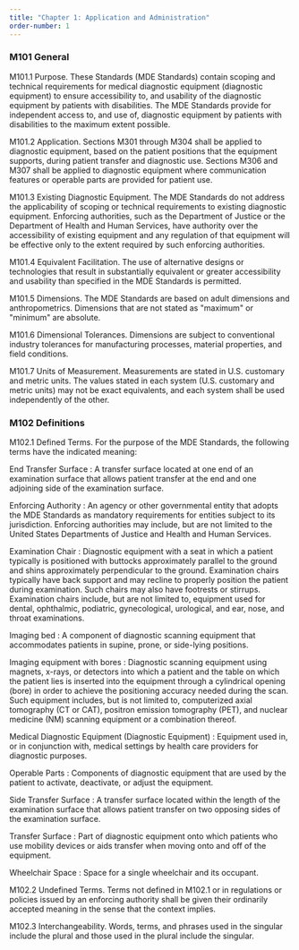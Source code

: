```yaml
---
title: "Chapter 1: Application and Administration"
order-number: 1
---
```

### M101 General

M101.1 Purpose. These Standards (MDE Standards) contain scoping and technical requirements for medical diagnostic equipment (diagnostic equipment) to ensure accessibility to, and usability of the diagnostic equipment by patients with disabilities. The MDE Standards provide for independent access to, and use of, diagnostic equipment by patients with disabilities to the maximum extent possible.

M101.2 Application. Sections M301 through M304 shall be applied to diagnostic equipment, based on the patient positions that the equipment supports, during patient transfer and diagnostic use. Sections M306 and M307 shall be applied to diagnostic equipment where communication features or operable parts are provided for patient use.

M101.3 Existing Diagnostic Equipment. The MDE Standards do not address the applicability of scoping or technical requirements to existing diagnostic equipment. Enforcing authorities, such as the Department of Justice or the Department of Health and Human Services, have authority over the accessibility of existing equipment and any regulation of that equipment will be effective only to the extent required by such enforcing authorities.

M101.4 Equivalent Facilitation. The use of alternative designs or technologies that result in substantially equivalent or greater accessibility and usability than specified in the MDE Standards is permitted.

M101.5 Dimensions. The MDE Standards are based on adult dimensions and anthropometrics. Dimensions that are not stated as "maximum" or "minimum" are absolute.

M101.6 Dimensional Tolerances. Dimensions are subject to conventional industry tolerances for manufacturing processes, material properties, and field conditions.

M101.7 Units of Measurement. Measurements are stated in U.S. customary and metric units. The values stated in each system (U.S. customary and metric units) may not be exact equivalents, and each system shall be used independently of the other.

### M102 Definitions

M102.1 Defined Terms. For the purpose of the MDE Standards, the following terms have the indicated meaning:


End Transfer Surface
: A transfer surface located at one end of an examination surface that allows patient transfer at the end and one adjoining side of the examination surface.

Enforcing Authority
: An agency or other governmental entity that adopts the MDE Standards as mandatory requirements for entities subject to its jurisdiction. Enforcing authorities may include, but are not limited to the United States Departments of Justice and Health and Human Services.

Examination Chair
: Diagnostic equipment with a seat in which a patient typically is positioned with buttocks approximately parallel to the ground and shins approximately perpendicular to the ground. Examination chairs typically have back support and may recline to properly position the patient during examination. Such chairs may also have footrests or stirrups. Examination chairs include, but are not limited to, equipment used for dental, ophthalmic, podiatric, gynecological, urological, and ear, nose, and throat examinations.

Imaging bed
: A component of diagnostic scanning equipment that accommodates patients in supine, prone, or side-lying positions.

Imaging equipment with bores
: Diagnostic scanning equipment using magnets, x-rays, or detectors into which a patient and the table on which the patient lies is inserted into the equipment through a cylindrical opening (bore) in order to achieve the positioning accuracy needed during the scan. Such equipment includes, but is not limited to, computerized axial tomography (CT or CAT), positron emission tomography (PET), and nuclear medicine (NM) scanning equipment or a combination thereof. 

Medical Diagnostic Equipment (Diagnostic Equipment)
: Equipment used in, or in conjunction with, medical settings by health care providers for diagnostic purposes.

Operable Parts
: Components of diagnostic equipment that are used by the patient to activate, deactivate, or adjust the equipment.

Side Transfer Surface
: A transfer surface located within the length of the examination surface that allows patient transfer on two opposing sides of the examination surface.

Transfer Surface
: Part of diagnostic equipment onto which patients who use mobility devices or aids transfer when moving onto and off of the equipment.

Wheelchair Space
: Space for a single wheelchair and its occupant.

M102.2 Undefined Terms. Terms not defined in M102.1 or in regulations or policies issued by an enforcing authority shall be given their ordinarily accepted meaning in the sense that the context implies.

M102.3 Interchangeability. Words, terms, and phrases used in the singular include the plural and those used in the plural include the singular.



